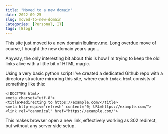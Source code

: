 ```yaml
---
title: "Moved to a new domain"
date: 2022-09-25
slug: moved-to-new-domain
Categories: [Personal, IT]
tags: [Blog]
---
```


This site just moved to a new domain bulimov.me.
Long overdue move of course, I bought the new domain years ago...

Anyway, the only interesting bit about this is how I'm trying to keep the old links
alive with a little bit of HTML magic.

Using a very basic python script I've created a dedicated Github repo
with a directory structure mirroring this site,
where each `index.html` consists of something like this:

```
<!DOCTYPE html>
<meta charset="utf-8">
<title>Redirecting to https://example.com/</title>
<meta http-equiv="refresh" content="0; URL=https://example.com/">
<link rel="canonical" href="https://example.com/">
```

This makes browser open a new link, effectively working as 302 redirect, but without any server side setup.
